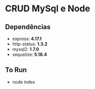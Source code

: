 # CRUD MySql e Node

## Dependências 

- express: __4.17.1__
- http-status: __1.3.2__
- mysql2: __1.7.0__
- sequelize: __5.18.4__

## To Run 
- node index
